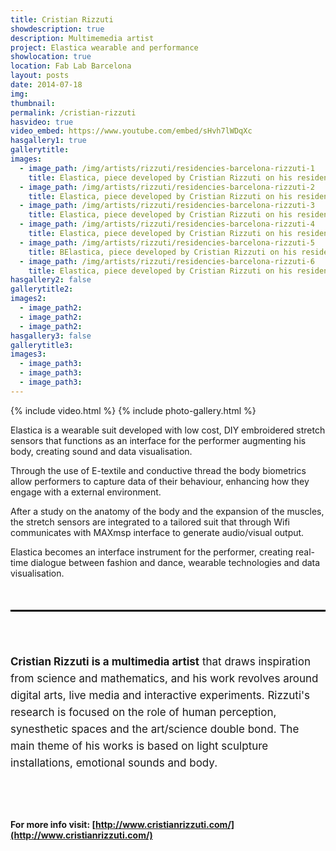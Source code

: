 ```yaml
---
title: Cristian Rizzuti
showdescription: true
description: Multimemedia artist
project: Elastica wearable and performance
showlocation: true
location: Fab Lab Barcelona
layout: posts
date: 2014-07-18
img: 
thumbnail: 
permalink: /cristian-rizzuti
hasvideo: true
video_embed: https://www.youtube.com/embed/sHvh7lWDqXc
hasgallery1: true   
gallerytitle: 
images:
  - image_path: /img/artists/rizzuti/residencies-barcelona-rizzuti-1
    title: Elastica, piece developed by Cristian Rizzuti on his residency @ Fab Lab Barcelona
  - image_path: /img/artists/rizzuti/residencies-barcelona-rizzuti-2
    title: Elastica, piece developed by Cristian Rizzuti on his residency @ Fab Lab Barcelona
  - image_path: /img/artists/rizzuti/residencies-barcelona-rizzuti-3
    title: Elastica, piece developed by Cristian Rizzuti on his residency @ Fab Lab Barcelona
  - image_path: /img/artists/rizzuti/residencies-barcelona-rizzuti-4
    title: Elastica, piece developed by Cristian Rizzuti on his residency @ Fab Lab Barcelona
  - image_path: /img/artists/rizzuti/residencies-barcelona-rizzuti-5
    title: BElastica, piece developed by Cristian Rizzuti on his residency @ Fab Lab Barcelona
  - image_path: /img/artists/rizzuti/residencies-barcelona-rizzuti-6
    title: Elastica, piece developed by Cristian Rizzuti on his residency @ Fab Lab Barcelona
hasgallery2: false       
gallerytitle2:  
images2:
  - image_path2: 
  - image_path2: 
  - image_path2: 
hasgallery3: false    
gallerytitle3:  
images3:
  - image_path3: 
  - image_path3: 
  - image_path3:    
---
```


{% include video.html %}
{% include photo-gallery.html %}

Elastica is a wearable suit developed with low cost, DIY embroidered stretch sensors that functions as an interface for the performer augmenting his body, creating sound and data visualisation. 

Through the use of E-textile and conductive thread the body biometrics allow performers to capture data of their behaviour, enhancing how they engage with a external environment. 

After a study on the anatomy of the body and the expansion of the muscles, the stretch sensors are integrated to a tailored suit that through Wifi communicates with MAXmsp interface to generate audio/visual output. 

Elastica becomes an interface instrument for the performer, creating real-time dialogue between fashion and dance, wearable technologies and data visualisation. 


<div style="border-top: 3px solid; border-color: black; margin: 50px 0px 0px 0px; padding-top: 50px; padding-bottom: 40px; font-size: 17px; line-height: 27px;">

<b>Cristian Rizzuti is a multimedia artist</b> that draws inspiration from science and mathematics, and his work revolves around digital arts, live media and interactive experiments. Rizzuti's research is focused on the role of human perception, synesthetic spaces and the art/science double bond. The main theme of his works is based on light sculpture installations, emotional sounds and body.
</div>

#### For more info visit: [http://www.cristianrizzuti.com/](http://www.cristianrizzuti.com/)
